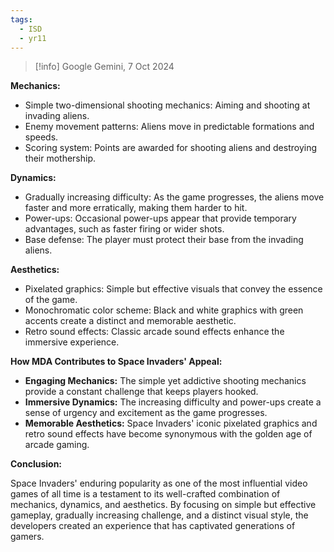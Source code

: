 ```yaml
---
tags:
  - ISD
  - yr11
---
```

> [!info] Google Gemini, 7 Oct 2024

**Mechanics:**

- Simple two-dimensional shooting mechanics: Aiming and shooting at invading aliens.
- Enemy movement patterns: Aliens move in predictable formations and speeds.
- Scoring system: Points are awarded for shooting aliens and destroying their mothership.

**Dynamics:**

- Gradually increasing difficulty: As the game progresses, the aliens move faster and more erratically, making them harder to hit.
- Power-ups: Occasional power-ups appear that provide temporary advantages, such as faster firing or wider shots.
- Base defense: The player must protect their base from the invading aliens.

**Aesthetics:**

- Pixelated graphics: Simple but effective visuals that convey the essence of the game.
- Monochromatic color scheme: Black and white graphics with green accents create a distinct and memorable aesthetic.
- Retro sound effects: Classic arcade sound effects enhance the immersive experience.

**How MDA Contributes to Space Invaders' Appeal:**

- **Engaging Mechanics:** The simple yet addictive shooting mechanics provide a constant challenge that keeps players hooked.
- **Immersive Dynamics:** The increasing difficulty and power-ups create a sense of urgency and excitement as the game progresses.
- **Memorable Aesthetics:** Space Invaders' iconic pixelated graphics and retro sound effects have become synonymous with the golden age of arcade gaming.

**Conclusion:**

Space Invaders' enduring popularity as one of the most influential video games of all time is a testament to its well-crafted combination of mechanics, dynamics, and aesthetics. By focusing on simple but effective gameplay, gradually increasing challenge, and a distinct visual style, the developers created an experience that has captivated generations of gamers.
